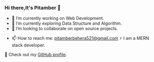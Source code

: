 ### Hi there,It's Pitamber 👋


<!-- **Pitamber-Behera/Pitamber-Behera** is a ✨ _special_ ✨ repository because its `README.md` (this file) appears on your GitHub profile.

Here are some ideas to get you started:-->

- 🔭 I’m currently working on Web Development.
- 🌱 I’m currently exploring Data Structure and Algorithm.
- 👯 I’m looking to collaborate on open source projects.
<!-- - 🤔 I’m looking for help with ...
- 💬 Ask me about ... -->
- 📫 How to reach me: pitamberbehera521@gmail.com
⚡ I am a MERN stack developer.

🔗 Check out my [GitHub profile](https://github.com/Pitamber-Behera).

